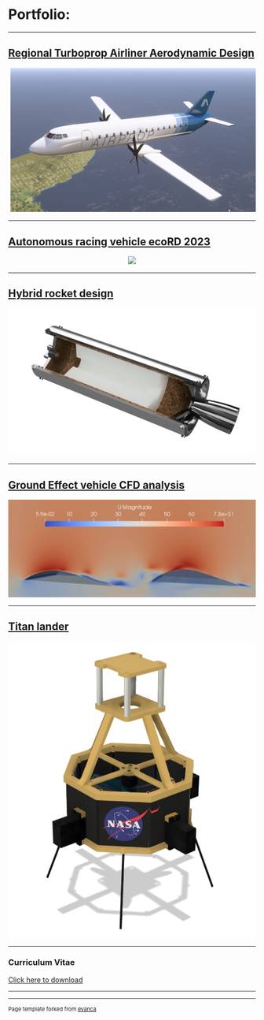 # Portfolio:

---

## [Regional Turboprop Airliner Aerodynamic Design](/projectsPlane)
<div style="text-align:center">
<img src="images/AP150_full.png?raw=true"/>
</div>

---

## [Autonomous racing vehicle ecoRD 2023](/ecoRD2023)
<div style="text-align:center">
<img src="images/car_smoke.jpg?raw=true"/>
</div>

---

## [Hybrid rocket design](/hybrid_engine)
<div style="text-align:center">
<img src="images/hybrid_see_through.png"/>
</div>

---
## [Ground Effect vehicle CFD analysis](/CFD_project)
<div style="text-align:center">
<img  src="images/cfd_thumbnail.png"/>
</div>

---
## [Titan lander](/titan_lander_page)
<div style="text-align:center">
<img src="images/render_lander.jpg?raw=true"/>
</div>

---

### Curriculum Vitae

[Click here to download](/pdf/CV_webpage.pdf)

---
---
<p style="font-size:11px">Page template forked from <a href="https://github.com/evanca/quick-portfolio">evanca</a></p>
<!-- Remove above link if you don't want to attibute -->
